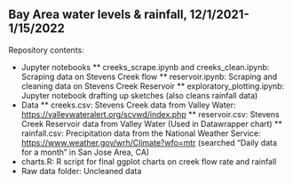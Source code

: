 ## Bay Area water levels & rainfall, 12/1/2021-1/15/2022

Repository contents:
* Jupyter notebooks
** creeks_scrape.ipynb and creeks_clean.ipynb: Scraping data on Stevens Creek flow
** reservoir.ipynb: Scraping and cleaning data on Stevens Creek Reservoir
** exploratory_plotting.ipynb: Jupyter notebook drafting up sketches (also cleans rainfall data)
* Data
** creeks.csv: Stevens Creek data from Valley Water: https://valleywateralert.org/scvwd/index.php
** reservoir.csv: Stevens Creek Reservoir data from Valley Water (Used in Datawrapper chart)
** rainfall.csv: Precipitation data from the National Weather Service: https://www.weather.gov/wrh/Climate?wfo=mtr (searched “Daily data for a month” in San Jose Area, CA)
* charts.R: R script for final ggplot charts on creek flow rate and rainfall
* Raw data folder: Uncleaned data